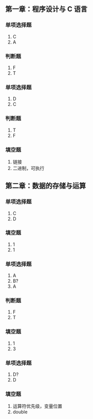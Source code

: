 ## 第一章：程序设计与 C 语言

### 单项选择题

1. C
2. A

### 判断题

1. F
2. T

### 单项选择题

1. D
2. C

### 判断题

1. T
2. F

### 填空题

1. 链接
2. 二进制，可执行

## 第二章：数据的存储与运算

### 单项选择题

1. C
2. D

### 填空题

1. 1
2. 1

### 单项选择题

1. A
2. B?
3. A

### 判断题

1. F
2. T

### 填空题

1. 1
2. 3

### 单项选择题

1. D?
2. D

### 填空题

1. 运算符优先级，变量位置
2. double
